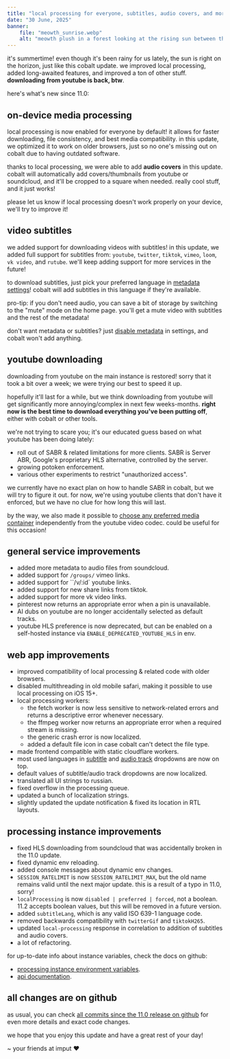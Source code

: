 ```yaml
---
title: "local processing for everyone, subtitles, audio covers, and more"
date: "30 June, 2025"
banner:
    file: "meowth_sunrise.webp"
    alt: "meowth plush in a forest looking at the rising sun between the trees."
---
```


it's summertime! even though it's been rainy for us lately, the sun is right on the horizon, just like this cobalt update. we improved local processing, added long-awaited features, and improved a ton of other stuff. **downloading from youtube is back, btw**.

here's what's new since 11.0:

## on-device media processing
local processing is now enabled for everyone by default! it allows for faster downloading, file consistency, and best media compatibility. in this update, we optimized it to work on older browsers, just so no one's missing out on cobalt due to having outdated software.

thanks to local processing, we were able to add **audio covers** in this update. cobalt will automatically add covers/thumbnails from youtube or soundcloud, and it'll be cropped to a square when needed. really cool stuff, and it just works!

please let us know if local processing doesn't work properly on your device, we'll try to improve it!

## video subtitles
we added support for downloading videos with subtitles! in this update, we added full support for subtitles from: `youtube`, `twitter`, `tiktok`, `vimeo`, `loom`, `vk video`, and `rutube`. we'll keep adding support for more services in the future!

to download subtitles, just pick your preferred language in [metadata settings](/settings/metadata#subtitles)! cobalt will add subtitles in this language if they're available.

pro-tip: if you don't need audio, you can save a bit of storage by switching to the "mute" mode on the home page. you'll get a mute video with subtitles and the rest of the metadata!

don't want metadata or subtitles? just [disable metadata](/settings/metadata#metadata) in settings, and cobalt won't add anything.

## youtube downloading
downloading from youtube on the main instance is restored! sorry that it took a bit over a week; we were trying our best to speed it up.

hopefully it'll last for a while, but we think downloading from youtube will get significantly more annoying/complex in next few weeks-months. **right now is the best time to download everything you've been putting off**, either with cobalt or other tools.

we're not trying to scare you; it's our educated guess based on what youtube has been doing lately:
- roll out of SABR & related limitations for more clients. SABR is Server ABR, Google's proprietary HLS alternative, controlled by the server.
- growing potoken enforcement.
- various other experiments to restrict "unauthorized access".

we currently have no exact plan on how to handle SABR in cobalt, but we will try to figure it out. for now, we're using youtube clients that don't have it enforced, but we have no clue for how long this will last.

by the way, we also made it possible to [choose any preferred media container](/settings/video#youtube-container) independently from the youtube video codec. could be useful for this occasion!

## general service improvements
- added more metadata to audio files from soundcloud.
- added support for `/groups/` vimeo links.
- added support for ``/v/:id` youtube links.
- added support for new share links from tiktok.
- added support for more vk video links.
- pinterest now returns an appropriate error when a pin is unavailable.
- AI dubs on youtube are no longer accidentally selected as default tracks.
- youtube HLS preference is now deprecated, but can be enabled on a self-hosted instance via `ENABLE_DEPRECATED_YOUTUBE_HLS` in env.

## web app improvements
- improved compatibility of local processing & related code with older browsers.
- disabled multithreading in old mobile safari, making it possible to use local processing on iOS 15+.
- local processing workers:
    - the fetch worker is now less sensitive to network-related errors and returns a descriptive error whenever necessary.
    - the ffmpeg worker now returns an appropriate error when a required stream is missing.
    - the generic crash error is now localized.
    - added a default file icon in case cobalt can't detect the file type.
- made frontend compatible with static cloudflare workers.
- most used languages in [subtitle](/settings/metadata#subtitles) and [audio track](/settings/audio#youtube-dub) dropdowns are now on top.
- default values of subtitle/audio track dropdowns are now localized.
- translated all UI strings to russian.
- fixed overflow in the processing queue.
- updated a bunch of localization strings.
- slightly updated the update notification & fixed its location in RTL layouts.

## processing instance improvements
- fixed HLS downloading from soundcloud that was accidentally broken in the 11.0 update.
- fixed dynamic env reloading.
- added console messages about dynamic env changes.
- `SESSION_RATELIMIT` is now `SESSION_RATELIMIT_MAX`, but the old name remains valid until the next major update. this is a result of a typo in 11.0, sorry!
- `localProcessing` is now `disabled | preferred | forced`, not a boolean. 11.2 accepts boolean values, but this will be removed in a future version.
- added `subtitleLang`, which is any valid ISO 639-1 language code.
- removed backwards compatibility with `twitterGif` and `tiktokH265`.
- updated `local-processing` response in correlation to addition of subtitles and audio covers.
- a lot of refactoring.

for up-to-date info about instance variables, check the docs on github:
- [processing instance environment variables](https://github.com/imputnet/cobalt/blob/main/docs/api-env-variables.md).
- [api documentation](https://github.com/imputnet/cobalt/blob/main/docs/api.md).

## all changes are on github
as usual, you can check [all commits since the 11.0 release on github](https://github.com/imputnet/cobalt/compare/a52dde7...main) for even more details and exact code changes.

we hope that you enjoy this update and have a great rest of your day!

\~ your friends at imput ❤️
